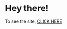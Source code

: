 
# Hey there!

To see the site, [CLICK HERE](https://gauthumj.github.io/Coursera-frontend-course/Module-5/index.html)
